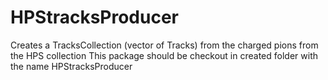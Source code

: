 # HPStracksProducer
Creates a TracksCollection (vector of Tracks) from the charged pions from the HPS collection
This package should be checkout in created folder with the name HPStracksProducer
